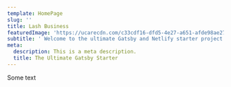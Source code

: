 ```yaml
---
template: HomePage
slug: ''
title: Lash Business
featuredImage: 'https://ucarecdn.com/c33cdf16-dfd5-4e27-a651-afde98ae275f/'
subtitle: ' Welcome to the ultimate Gatsby and Netlify starter project.'
meta:
  description: This is a meta description.
  title: The Ultimate Gatsby Starter
---
```

Some text
